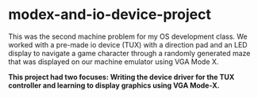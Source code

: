 # modex-and-io-device-project 
This was the second machine problem for my OS development class. We worked with a pre-made io device (TUX) with a direction pad and an LED display to navigate a game character through a randomly generated maze that was displayed on our machine emulator using VGA Mode X.

**This project had two focuses: Writing the device driver for the TUX controller and learning to display graphics using VGA Mode-X.**
